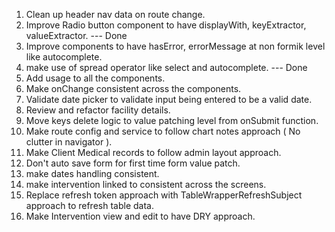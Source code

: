 1. Clean up header nav data on route change.
2. Improve Radio button component to have displayWith, keyExtractor, valueExtractor. --- Done
3. Improve components to have hasError, errorMessage at non formik level like autocomplete.
4. make use of spread operator like select and autocomplete. --- Done
5. Add usage to all the components.
6. Make onChange consistent across the components.
7. Validate date picker to validate input being entered to be a valid date.
8. Review and refactor facility details.
9. Move keys delete logic to value patching level from onSubmit function.
10. Make route config and service to follow chart notes approach ( No clutter in navigator ).
11. Make Client Medical records to follow admin layout approach.
12. Don't auto save form for first time form value patch.
13. make dates handling consistent.
14. make intervention linked to consistent across the screens.
15. Replace refresh token approach with TableWrapperRefreshSubject approach to refresh table data.
16. Make Intervention view and edit to have DRY approach.
